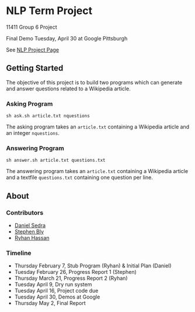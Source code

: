 NLP Term Project
===========
11411 Group 6 Project

Final Demo Tuesday, April 30 at Google Pittsburgh

See [NLP Project Page](https://www.ark.cs.cmu.edu/NLP/S13/project.php)

## Getting Started
The objective of this project is to build two programs which can generate and answer questions related to a Wikipedia article.

### Asking Program
```
sh ask.sh article.txt nquestions
```
The asking program takes an `article.txt` containing a Wikipedia article and an integer `nquestions`.

### Answering Program
```
sh answer.sh article.txt questions.txt
```
The answering program takes an `article.txt` containing a Wikipedia article and a textfile `questions.txt` containing one question per line.

## About

### Contributors

- [Daniel Sedra](https://github.com/dsedra "github.com/dsedra")
- [Stephen Bly](https://github.com/gardenhead "github.com/gardenhead")
- [Ryhan Hassan](https://github.com/ryhan "github.com/ryhan")

### Timeline

- Thursday February 7, Stub Program (Ryhan)  & Initial Plan (Daniel)
- Tuesday February 26, Progress Report 1 (Stephen)
- Thursday March 21, Progress Report 2 (Ryhan)
- Tuesday April 9, Dry run system
- Tuesday April 16, Project code due
- Tuesday April 30, Demos at Google
- Thursday May 2, Final Report